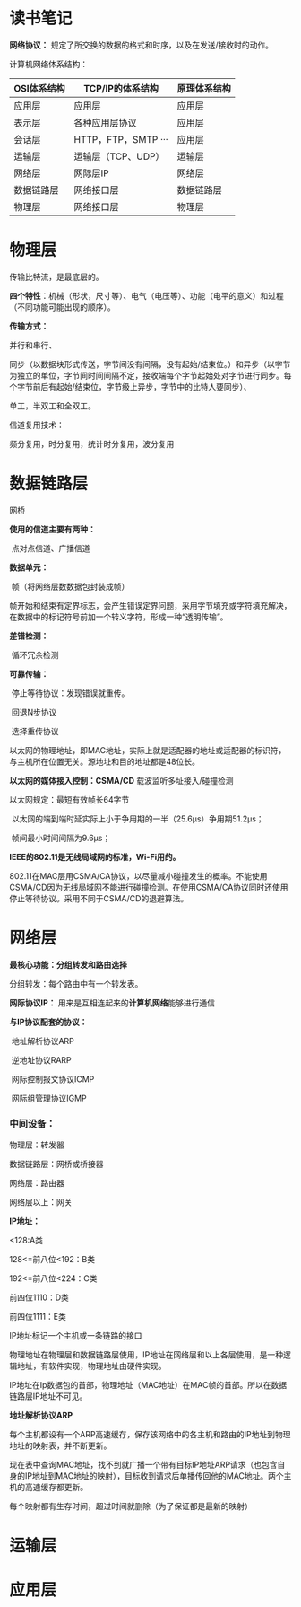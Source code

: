 # 读书笔记

**网络协议：** 规定了所交换的数据的格式和时序，以及在发送/接收时的动作。

计算机网络体系结构：

| OSI体系结构 | TCP/IP的体系结构    | 原理体系结构 |
| ----------- | ------------------- | ------------ |
| 应用层      | 应用层              | 应用层       |
| 表示层      | 各种应用层协议      | 应用层       |
| 会话层      | HTTP，FTP，SMTP ··· | 应用层       |
| 运输层      | 运输层（TCP、UDP）  | 运输层       |
| 网络层      | 网际层IP            | 网络层       |
| 数据链路层  | 网络接口层          | 数据链路层   |
| 物理层      | 网络接口层          | 物理层       |

# 物理层

传输比特流，是最底层的。

**四个特性**：机械（形状，尺寸等）、电气（电压等）、功能（电平的意义）和过程（不同功能可能出现的顺序）。

**传输方式：**

并行和串行、

同步（以数据块形式传送，字节间没有间隔，没有起始/结束位。）和异步（以字节为独立的单位，字节间时间间隔不定，接收端每个字节起始处对字节进行同步。每个字节前后有起始/结束位，字节级上异步，字节中的比特人要同步）、

单工，半双工和全双工。

信道复用技术：

频分复用，时分复用，统计时分复用，波分复用

# 数据链路层

网桥

 **使用的信道主要有两种：**

​	点对点信道、广播信道

**数据单元：**

​	帧（将网络层数数据包封装成帧）

​	帧开始和结束有定界标志，会产生错误定界问题，采用字节填充或字符填充解决，在数据中的标记符号前加一个转义字符，形成一种“透明传输”。

**差错检测：**

​	循环冗余检测

**可靠传输：**

​	停止等待协议：发现错误就重传。

​	回退N步协议

​	选择重传协议



以太网的物理地址，即MAC地址，实际上就是适配器的地址或适配器的标识符，与主机所在位置无关。源地址和目的地址都是48位长。

**以太网的媒体接入控制：CSMA/CD** 载波监听多址接入/碰撞检测

以太网规定：最短有效帧长64字节

​	以太网的端到端时延实际上小于争用期的一半（25.6μs）争用期51.2μs；

​	帧间最小时间间隔为9.6μs；



**IEEE的802.11是无线局域网的标准，Wi-Fi用的。** 

802.11在MAC层用CSMA/CA协议，以尽量减小碰撞发生的概率。不能使用CSMA/CD因为无线局域网不能进行碰撞检测。在使用CSMA/CA协议同时还使用停止等待协议。采用不同于CSMA/CD的退避算法。

# 网络层

**最核心功能：分组转发和路由选择**

分组转发：每个路由中有一个转发表。

**网际协议IP：** 用来是互相连起来的**计算机网络**能够进行通信

**与IP协议配套的协议：**

​	地址解析协议ARP

​	逆地址协议RARP

​	网际控制报文协议ICMP

​	网际组管理协议IGMP

### 中间设备：

物理层：转发器

数据链路层：网桥或桥接器

网络层：路由器

网络层以上：网关

**IP地址：** 

<128:A类

128<=前八位<192：B类

192<=前八位<224：C类

前四位1110：D类

前四位1111：E类

IP地址标记一个主机或一条链路的接口

物理地址在物理层和数据链路层使用，IP地址在网络层和以上各层使用，是一种逻辑地址，有软件实现，物理地址由硬件实现。

IP地址在Ip数据包的首部，物理地址（MAC地址）在MAC帧的首部。所以在数据链路层IP地址不可见。



**地址解析协议ARP**

每个主机都设有一个ARP高速缓存，保存该网络中的各主机和路由的IP地址到物理地址的映射表，并不断更新。

现在表中查询MAC地址，找不到就广播一个带有目标IP地址ARP请求（也包含自身的IP地址到MAC地址的映射），目标收到请求后单播传回他的MAC地址。两个主机的高速缓存都更新。

每个映射都有生存时间，超过时间就删除（为了保证都是最新的映射）



# 运输层

# 应用层